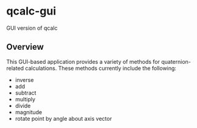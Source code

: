 qcalc-gui
=========

GUI version of qcalc

Overview
--------
This GUI-based application provides a variety of methods for quaternion-related calculations. These methods currently include the following:

- inverse
- add
- subtract
- multiply
- divide
- magnitude
- rotate point by angle about axis vector